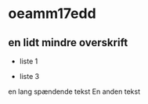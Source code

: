 # oeamm17edd


## en lidt mindre overskrift


+ liste 1

+ liste 3


en lang spændende tekst
En anden tekst
